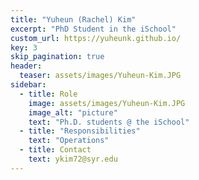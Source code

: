 ```yaml
---
title: "Yuheun (Rachel) Kim"
excerpt: "PhD Student in the iSchool"
custom_url: https://yuheunk.github.io/
key: 3
skip_pagination: true
header:
  teaser: assets/images/Yuheun-Kim.JPG
sidebar:
  - title: Role
    image: assets/images/Yuheun-Kim.JPG
    image_alt: "picture"
    text: "Ph.D. students @ the iSchool"
  - title: "Responsibilities"
    text: "Operations"
  - title: Contact
    text: ykim72@syr.edu
---
```

